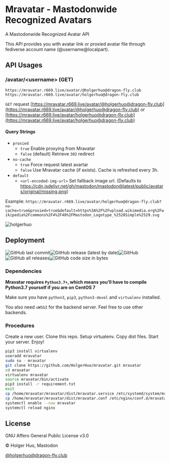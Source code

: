 # Mravatar - Mastodonwide Recognized Avatars

A Mastodonwide Recognized Avatar API

This API provides you with avatar link or proxied avatar file through fediverse account name (@username@localpart).

## API Usages

### /avatar/\<username\> (GET)

```
https://mravatar.r669.live/avatar/@holgerhuo@dragon-fly.club
https://mravatar.r669.live/avatar/holgerhuo@dragon-fly.club
```

`GET` request [https://mravatar.r669.live/avatar/@holgerhuo@dragon-fly.club](https://mravatar.r669.live/avatar/@holgerhuo@dragon-fly.club) or [https://mravatar.r669.live/avatar/holgerhuo@dragon-fly.club](https://mravatar.r669.live/avatar/holgerhuo@dragon-fly.club)

#### Query Strings

- `proxied`
    - `true`
        Enable proxying from Mravatar
    - `false` (default)
        Retrieve `302` redirect 
- `no-cache`
    - `true`
        Force request latest avartar
    - `false`
        Use Mravatar cache (if exists). Cache is refreshed every 3h.
- `default`
    - `<url-encoded-img-url>`
        Set fallback image url.
        (Defaults to https://cdn.jsdelivr.net/gh/mastodon/mastodon@latest/public/avatars/original/missing.png)

Example: `https://mravatar.r669.live/avatar/holgerhuo@dragon-fly.club?no-cache=true&proxied=true&default=https%3A%2F%2Fupload.wikimedia.org%2Fwikipedia%2Fcommons%2F4%2F48%2FMastodon_Logotype_%2528Simple%2529.svg`

![holgerhuo](https://mravatar.r669.live/avatar/holgerhuo@dragon-fly.club?no-cache=true&proxied=true)

## Deployment 

![GitHub last commit](https://img.shields.io/github/last-commit/holgerhuo/mravatar)![GitHub release (latest by date)](https://img.shields.io/github/v/release/holgerhuo/mravatar)![GitHub](https://img.shields.io/github/license/holgerhuo/mravatar)![GitHub all releases](https://img.shields.io/github/downloads/holgerhuo/mravatar/total)![GitHub code size in bytes](https://img.shields.io/github/languages/code-size/holgerhuo/mravatar)

### Dependencies

**Mravatar requires `Python3.7+`, which means you'll have to compile Python3.7 yourself if you are on CentOS 7**

Make sure you have `python3`, `pip3`, `python3-devel` and `virtualenv` installed.

You also need `uWSGI` for the backend server. Feel free to use other backends.

### Procedures

Create a new user. Clone this repo. Setup virtualenv. Copy dist files. Start your server. Enjoy!

```bash
pip3 install virtualenv
useradd mravatar
sudo su - mravatar
git clone https://github.com/HolgerHuo/mravatar.git mravatar
cd mravatar
virtualenv mravatar
source mravatar/bin/activate
pip3 install -r requirement.txt
exit
cp /home/mravatar/mravatar/dist/mravatar.service /etc/systemd/system/mravatar.service
cp /home/mravatar/mravatar/dist/mravatar.conf /etc/nginx/conf.d/mravatar.conf
systemctl enable --now mravatar
systemctl reload nginx
```

## License

GNU Affero General Public License v3.0

©️ Holger Huo, Mastodon

[@holgerhuo@dragon-fly.club](https://mast.dragon-fly.club/@holgerhuo)